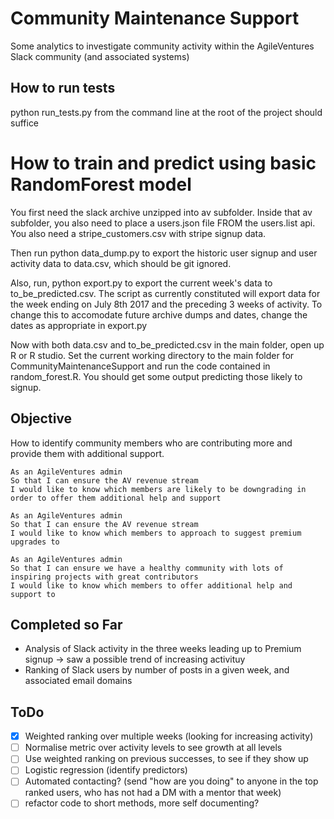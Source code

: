 # Community Maintenance Support

Some analytics to investigate community activity within the AgileVentures Slack community (and associated systems)

## How to run tests  
python run_tests.py from the command line at the root of the project should suffice

# How to train and predict using basic RandomForest model
You first need the slack archive unzipped into av subfolder.  Inside that av subfolder, you also need to place a users.json file FROM the users.list api.  You also need a stripe_customers.csv with stripe signup data.

Then run python data_dump.py to export the historic user signup and user activity data to data.csv, which should be git ignored.

Also, run, python export.py to export the current week's data to to_be_predicted.csv.  The script as currently constituted will export data for the week ending on July 8th 2017 and the preceding 3 weeks of activity.  To change this to accomodate future archive dumps and dates, change the dates as appropriate in export.py

Now with both data.csv and to_be_predicted.csv in the main folder, open up R or R studio.  Set the current working directory to the main folder for CommunityMaintenanceSupport and run the
code contained in random_forest.R.  You should get some output predicting those likely to signup.

## Objective

How to identify community members who are contributing more and provide them with additional support.

```
As an AgileVentures admin
So that I can ensure the AV revenue stream
I would like to know which members are likely to be downgrading in order to offer them additional help and support
```

```
As an AgileVentures admin
So that I can ensure the AV revenue stream
I would like to know which members to approach to suggest premium upgrades to
```

```
As an AgileVentures admin
So that I can ensure we have a healthy community with lots of inspiring projects with great contributors
I would like to know which members to offer additional help and support to
```

## Completed so Far

* Analysis of Slack activity in the three weeks leading up to Premium signup -> saw a possible trend of increasing activituy
* Ranking of Slack users by number of posts in a given week, and associated email domains

## ToDo

* [x] Weighted ranking over multiple weeks (looking for increasing activity)
* [ ] Normalise metric over activity levels to see growth at all levels
* [ ] Use weighted ranking on previous successes, to see if they show up
* [ ] Logistic regression (identify predictors)
* [ ] Automated contacting? (send "how are you doing" to anyone in the top ranked users, who has not had a DM with a mentor that week)
* [ ] refactor code to short methods, more self documenting?
